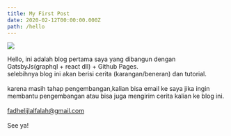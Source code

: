 ```yaml
---
title: My First Post
date: 2020-02-12T00:00:00.000Z
path: /hello
---
```

![](/img/ford-ferrari-2_lead.jpg)

Hello, ini adalah blog pertama saya yang dibangun dengan GatsbyJs(graphql + react dll) + Github Pages.<br> selebihnya blog ini akan berisi cerita (karangan/beneran) dan tutorial.<br> <br> karena masih tahap pengembangan,kalian bisa email ke saya jika ingin membantu pengembangan atau bisa juga mengirim cerita kalian ke blog ini.<br> <br> fadhelijlalfalah@gmail.com<br> <br> See ya!
